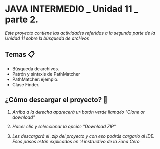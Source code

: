 # JAVA INTERMEDIO _ Unidad 11 _ parte 2.

_Este proyecto contiene las actividades referidas a la segunda parte de la Unidad 11 sobre la búsqueda de archivos_

## Temas 📋
* Búsqueda de archivos.
* Patrón y sintaxis de PathMatcher.
* PathMatcher: ejemplo.
* Clase Finder.

## ¿Cómo descargar el proyecto? 🔧
1. _Arriba a la derecha aparecerá un botón verde llamado "Clone or download"_

2. _Hacer clic y seleccionar la opción "Download ZIP"_

3. _Les descargará el .zip del proyecto y con eso podrán cargarlo al IDE. Esos pasos están explicados en el instructivo de la Zona Cero_

